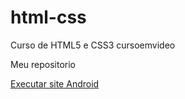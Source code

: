# html-css
 Curso de HTML5 e CSS3 cursoemvideo

 Meu repositorio

 <a href="desafios/desafio010comguanabara/android.html">Executar site Android</a>
